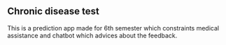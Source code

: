 ## Chronic disease test ##
This is a prediction app made for 6th semester which constraints medical assistance and chatbot which advices about the feedback. 
 
